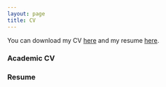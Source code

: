 ```yaml
---
layout: page
title: CV
---
```

You can download my CV [here](/uploads/Konduri_academic_cv.pdf) and my resume [here](/uploads/Konduri_tech_resume.pdf).
### Academic CV
<object data="/uploads/Konduri_academic_cv.pdf" width="1000" height="1000" type='application/pdf'/>

### Resume
<object data="/uploads/Konduri_tech_resume.pdf" width="1000" height="1000" type='application/pdf'/>
